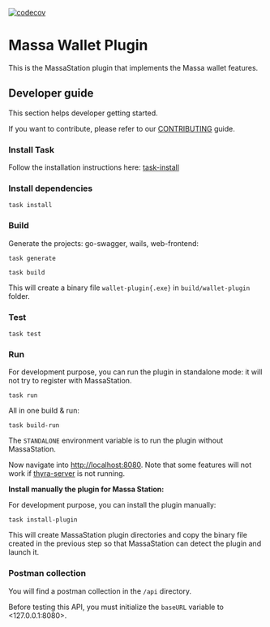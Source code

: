 [![codecov](https://codecov.io/gh/massalabs/thyra-plugin-wallet/branch/main/graph/badge.svg?token=RZ6AN1ISEA)](https://codecov.io/gh/massalabs/thyra-plugin-wallet)

# Massa Wallet Plugin

This is the MassaStation plugin that implements the Massa wallet features.

## Developer guide

This section helps developer getting started.

If you want to contribute, please refer to our [CONTRIBUTING](CONTRIBUTING.md) guide.

### Install Task
Follow the installation instructions here:
[task-install](https://taskfile.dev/installation/)

### Install dependencies

```shell
task install
```

### Build

Generate the projects: go-swagger, wails, web-frontend:

```shell
task generate
```

```shell
task build
```

This will create a binary file `wallet-plugin{.exe}` in `build/wallet-plugin` folder.


### Test

```shell
task test
```

### Run

For development purpose, you can run the plugin in standalone mode: it will not try to register with MassaStation.

```shell
task run
```

All in one build & run:
```shell
task build-run
```

The `STANDALONE` environment variable is to run the plugin without MassaStation.

Now navigate into <http://localhost:8080>. Note that some features will not work if
[thyra-server](https://github.com/massalabs/thyra) is not running.

**Install manually the plugin for Massa Station:**

For development purpose, you can install the plugin manually:

```shell
task install-plugin
```

This will create MassaStation plugin directories and copy the binary file created in the previous step so that
MassaStation can detect the plugin and launch it.

### Postman collection

You will find a postman collection in the `/api` directory.

Before testing this API, you must initialize the `baseURL` variable to <127.0.0.1:8080>.
